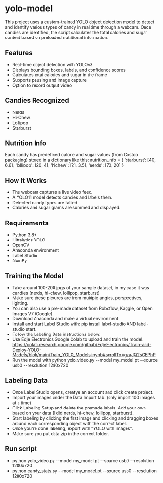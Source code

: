 # yolo-model
This project uses a custom-trained YOLO object detection model to detect and identify various types of candy in real time through a webcam. Once candies are identified, the script calculates the total calories and sugar content based on preloaded nutritional information.

## Features

- Real-time object detection with YOLOv8
- Displays bounding boxes, labels, and confidence scores
- Calculates total calories and sugar in the frame
- Supports pausing and image capture
- Option to record output video

## Candies Recognized

- Nerds
- Hi-Chew
- Lollipop
- Starburst

## Nutrition Info
Each candy has predefined calorie and sugar values (from Costco packaging) stored in a dictionary like this:
nutrition_info = {
    'starburst': [40, 6.6],
    'lollipop': [20, 4],
    'hichew': [21, 3.5],
    'nerds': [70, 20]
}

## How It Works
- The webcam captures a live video feed.
- A YOLO11 model detects candies and labels them.
- Detected candy types are tallied.
- Calories and sugar grams are summed and displayed.

## Requirements
- Python 3.8+
- Ultralytics YOLO
- OpenCV
- Anaconda environment
- Label Studio
- NumPy

## Training the Model
- Take around 100-200 jpgs of your sample dataset, in my case it was candies (nerds, hi-chew, lollipop, starburst)
- Make sure these pictures are from multiple angles, perspectives, lighting.
- You can also use a pre-made dataset from Roboflow, Kaggle, or Open Images V7 (Google)
- Download Anaconda and make a virtual environment
- Install and start Label Studio with: pip install label-studio AND label-studio start.
- Follow the Labeling Data instructions below.
- Use Edje Electronics Google Colab to upload and train the model. https://colab.research.google.com/github/EdjeElectronics/Train-and-Deploy-YOLO-Models/blob/main/Train_YOLO_Models.ipynb#scrollTo=gzaJQ2sGEPhP
- Run the model with python yolo_video.py --model my_model.pt --source usb0 --resolution 1280x720

## Labeling Data
- Once Label Studio opens, creatye an account and click create project.
- Import your images under the Data Import tab. (only import 100 images at a time)
- Click Labeling Setup and delete the premade labels. Add your own based on your data (I did nerds, hi-chew, lollipop, starburst).
- Start labeling by clicking the first image and clicking and dragging boxes around each corresponding object with the correct label.
- Once you're done labeling, export with "YOLO with images".
- Make sure you put data.zip in the correct folder.

## Run script
- python yolo_video.py --model my_model.pt --source usb0 --resolution 1280x720
- python candy_stats.py --model my_model.pt --source usb0 --resolution 1280x720
